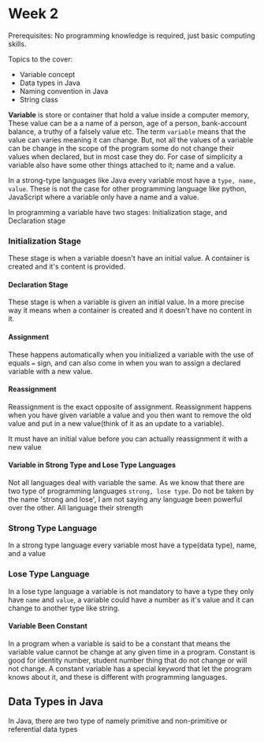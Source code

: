 # Week 2

Prerequisites: No programming knowledge is required, just basic computing skills. 

Topics to the cover:
* Variable concept
* Data types in Java
* Naming convention in Java
* String class

**Variable** is store or container that hold a value inside a computer memory, These value can be a a name of a person, age of a person, bank-account balance, a truthy of a falsely value etc. The term `variable` means that the value can varies meaning it can change. But, not all the values of a variable can be change in the scope of the program some do not change their values when declared, but in most case they do. For case of simplicity a variable also have some other things attached to it; name and a value.

In a strong-type languages like Java every variable most have a `type, name, value`. These is not the case for other programming language like python, JavaScript where a variable only have a name and a value.

In programming a variable have two stages:
Initialization stage, and Declaration stage

### Initialization  Stage

These stage is when a variable doesn't have an initial value.  A container is created and it's content is provided. 

#### Declaration Stage

These stage is when a variable is given an initial value. In a more precise way it means when a container is created and it doesn't have no content in it.

#### Assignment

These happens automatically when you initialized a variable with the use of equals `=` sign, and can also come in when you wan to assign a declared variable with a new value.

#### Reassignment

Reassignment is the exact opposite of assignment. Reassignment happens when you have given variable a value and you then want to remove the old value and put in a new value(think of it as an update to a variable).

 It must have an initial value before you can actually reassignment it with a new value

#### Variable in Strong Type and Lose Type Languages 

Not all languages deal with variable the same. As we know that there are two type of programming languages `strong, lose type`. Do not be taken by the name 'strong and lose', I am not saying any language been powerful over the other. All language their strength 

### Strong Type Language

In a strong type language every variable most have a type(data type), name, and a value

### Lose Type Language

In a lose type language a variable is not mandatory to have a type they only have `name` and `value`, a variable could have a number as it's value and it can change to another type like string.

#### Variable Been Constant

In a program when a variable is said to be a constant that means the variable value cannot be change at any given time in a program. Constant is good for identity number, student number thing that do not change or will not change. A constant variable has a special keyword that let the program knows about it, and these is different with programming languages.

## Data Types in Java

In Java, there are two type of namely primitive and non-primitive or referential data types 
